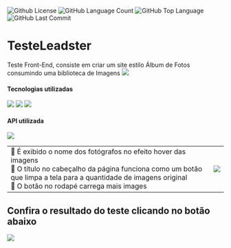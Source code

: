 <img alt="Github License" src="https://img.shields.io/github/license/Riquecelo/Testeleadster" /> <img alt="GitHub Language Count" src="https://img.shields.io/github/languages/count/Riquecelo/Testeleadster" /> <img alt="GitHub Top Language" src="https://img.shields.io/github/languages/top/Riquecelo/Testeleadster" /> <img alt="" src="https://img.shields.io/github/repo-size/Riquecelo/Testeleadster" /> <img alt="GitHub Last Commit" src="https://img.shields.io/github/last-commit/Riquecelo/Testeleadster" />

# TesteLeadster
Teste Front-End, consiste em criar um site estilo Álbum de Fotos consumindo uma biblioteca de Imagens ![](https://github.com/Riquecelo/TesteLeadster/blob/main/img/photo_camera.png)

#### Tecnologias utilizadas
![](https://img.shields.io/badge/HTML5-E34F26?style=for-the-badge&logo=html5&logoColor=white)
![](https://img.shields.io/badge/CSS3-1572B6?style=for-the-badge&logo=css3&logoColor=white)
![](https://img.shields.io/badge/JavaScript-F7DF1E?style=for-the-badge&logo=javascript&logoColor=black)

#### API utilizada
![](https://github.com/Riquecelo/TesteLeadster/blob/main/img/pexels.png)<br>

|||
|---- |-----|
|🔹 É exibido o nome dos fotógrafos no efeito hover das imagens <br> 🔹 O título no cabeçalho da página funciona como um botão que limpa a tela para a quantidade de imagens original <br> 🔹 O botão no rodapé carrega mais images | ![](https://github.com/Riquecelo/TesteLeadster/blob/main/img/telaAlbumFotos.png)|

## Confira o resultado do teste clicando no botão abaixo
[![](https://img.shields.io/badge/%E2%96%B6%EF%B8%8F-AQUI%20%EF%B8%8F-blue?style=for-the-badge)](https://riquecelo.github.io/TesteLeadster/)



